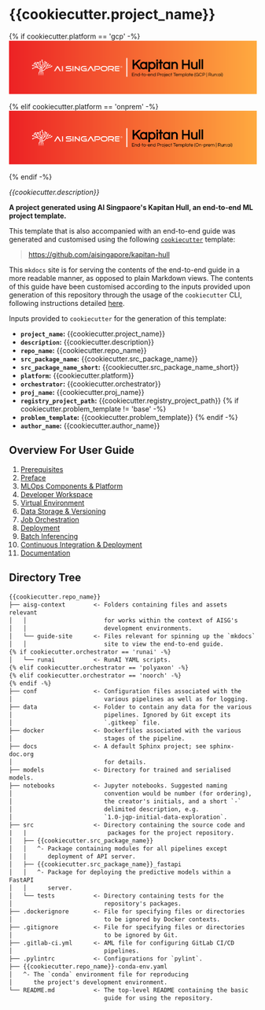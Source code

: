 # {{cookiecutter.project_name}}

{% if cookiecutter.platform == 'gcp' -%}
![AI Singapore's Kapitan Hull EPTG GCP Run:ai Banner](./kapitan-hull-eptg-gcp-runai-banner.png)

{% elif cookiecutter.platform == 'onprem' -%}
![AI Singapore's Kapitan Hull EPTG Onprem Run:ai Banner](./kapitan-hull-eptg-onprem-runai-banner.png)

{% endif -%}

_{{cookiecutter.description}}_

__A project generated using AI Singpaore's Kapitan Hull, an end-to-end 
ML project template.__

This template that is also accompanied with an end-to-end guide was
generated and customised using the following [`cookiecutter`][ccutter]
template:

> https://github.com/aisingapore/kapitan-hull

This `mkdocs` site is for serving the contents of the end-to-end guide 
in a more readable manner, as opposed to plain Markdown views. The 
contents of this guide have been customised according to the inputs 
provided upon generation of this repository through the usage of the 
`cookiecutter` CLI, following instructions detailed [here][kh-readme].

Inputs provided to `cookiecutter` for the generation of this template:

- __`project_name`:__ {{cookiecutter.project_name}}
- __`description`:__ {{cookiecutter.description}}
- __`repo_name`:__ {{cookiecutter.repo_name}}
- __`src_package_name`:__ {{cookiecutter.src_package_name}}
- __`src_package_name_short`:__ {{cookiecutter.src_package_name_short}}
- __`platform`:__ {{cookiecutter.platform}}
- __`orchestrator`:__ {{cookiecutter.orchestrator}}
- __`proj_name`:__ {{cookiecutter.proj_name}}
- __`registry_project_path`:__ {{cookiecutter.registry_project_path}}
{% if cookiecutter.problem_template != 'base' -%}
- __`problem_template`:__ {{cookiecutter.problem_template}}
{% endif -%}
- __`author_name`:__ {{cookiecutter.author_name}}

[ccutter]: https://cookiecutter.readthedocs.io/en/stable/
[kh-readme]: https://github.com/aisingapore/ml-project-cookiecutter-onprem-runai/blob/main/README.md

## Overview For User Guide

1.  [Prerequisites](./guide-for-user/01-prerequisites.md)
2.  [Preface](./guide-for-user/02-preface.md)
3.  [MLOps Components & Platform](./guide-for-user/03-mlops-components-platform.md)
4.  [Developer Workspace](guide-for-user/04-dev-wksp.md)
5.  [Virtual Environment](./guide-for-user/05-virtual-env.md)
6.  [Data Storage & Versioning](./guide-for-user/06-data-storage-versioning.md)
7.  [Job Orchestration](./guide-for-user/07-job-orchestration.md)
8.  [Deployment](./guide-for-user/08-deployment.md)
9.  [Batch Inferencing](./guide-for-user/09-batch-inferencing.md)
10. [Continuous Integration & Deployment](./guide-for-user/10-cicd.md)
11. [Documentation](./guide-for-user/11-documentation.md)

## Directory Tree

```tree
{{cookiecutter.repo_name}}
├── aisg-context        <- Folders containing files and assets relevant
│   │                      for works within the context of AISG's
│   │                      development environments.
│   └── guide-site      <- Files relevant for spinning up the `mkdocs`
│   │                      site to view the end-to-end guide.
{% if cookiecutter.orchestrator == 'runai' -%}
│   └── runai           <- RunAI YAML scripts.
{% elif cookiecutter.orchestrator == 'polyaxon' -%}
{% elif cookiecutter.orchestrator == 'noorch' -%}
{% endif -%}
├── conf                <- Configuration files associated with the
│                          various pipelines as well as for logging.
├── data                <- Folder to contain any data for the various
│                          pipelines. Ignored by Git except its
│                          `.gitkeep` file.
├── docker              <- Dockerfiles associated with the various
│                          stages of the pipeline.
├── docs                <- A default Sphinx project; see sphinx-doc.org
│                          for details.
├── models              <- Directory for trained and serialised models.
├── notebooks           <- Jupyter notebooks. Suggested naming
│                          convention would be number (for ordering),
│                          the creator's initials, and a short `-`
│                          delimited description, e.g.
│                          `1.0-jqp-initial-data-exploration`.
├── src                 <- Directory containing the source code and
|   |                       packages for the project repository.
│   ├── {{cookiecutter.src_package_name}}
│   │   ^- Package containing modules for all pipelines except
│   │      deployment of API server.
│   ├── {{cookiecutter.src_package_name}}_fastapi
│   │   ^- Package for deploying the predictive models within a FastAPI
│   │      server.
│   └── tests           <- Directory containing tests for the
│                          repository's packages.
├── .dockerignore       <- File for specifying files or directories
│                          to be ignored by Docker contexts.
├── .gitignore          <- File for specifying files or directories
│                          to be ignored by Git.
├── .gitlab-ci.yml      <- AML file for configuring GitLab CI/CD
│                          pipelines.
├── .pylintrc           <- Configurations for `pylint`.
├── {{cookiecutter.repo_name}}-conda-env.yaml
│   ^- The `conda` environment file for reproducing
│      the project's development environment.
└── README.md           <- The top-level README containing the basic
                           guide for using the repository.
```
